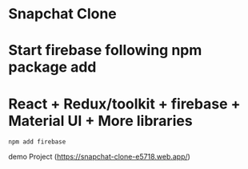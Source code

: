 # Snapchat Clone 
# Start firebase following npm package add 
# React + Redux/toolkit + firebase + Material UI + More libraries
```
npm add firebase
```
demo Project
(https://snapchat-clone-e5718.web.app/)


